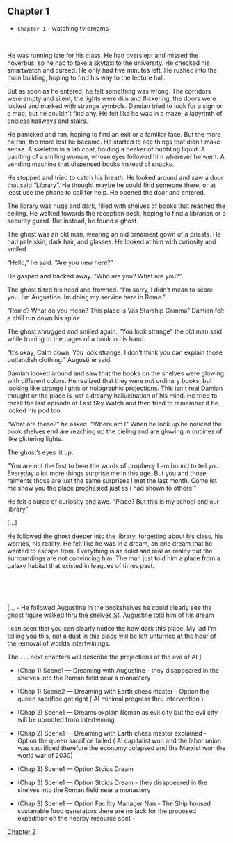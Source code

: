 
## Chapter 1


    
- `Chapter 1`  - watching tv dreams

<br>

 
He was running late for his class. He had overslept and missed the hoverbus, so he had to take a skytaxi to the university. He checked his smartwatch and cursed. He only had five minutes left. He rushed into the main building, hoping to find his way to the lecture hall.

But as soon as he entered, he felt something was wrong. The corridors were empty and silent, the lights were dim and flickering, the doors were locked and marked with strange symbols. Damian tried to look for a sign or a map, but he couldn’t find any. He felt like he was in a maze, a labyrinth of endless hallways and stairs.

He panicked and ran, hoping to find an exit or a familiar face. But the more he ran, the more lost he became. He started to see things that didn’t make sense. A skeleton in a lab coat, holding a beaker of bubbling liquid. A painting of a smiling woman, whose eyes followed him wherever he went. A vending machine that dispensed books instead of snacks.

He stopped and tried to catch his breath. He looked around and saw a door that said “Library”. He thought maybe he could find someone there, or at least use the phone to call for help. He opened the door and entered.

The library was huge and dark, filled with shelves of books that reached the ceiling. He walked towards the reception desk, hoping to find a librarian or a security guard. But instead, he found a ghost.

The ghost was an old man, wearing an old ornament gown of a priests. He had pale skin, dark hair, and glasses. He looked at him with curiosity and smiled.

“Hello,” he said. “Are you new here?”

He gasped and backed away. “Who are you? What are you?”

The ghost tilted his head and frowned. “I’m sorry, I didn’t mean to scare you. I’m Augustine. Im doing my service here in Rome.”

“Rome? What do you mean? This place is Vas Starship Gamma” Damian felt a chill run down his spine. 


The ghost shrugged and smiled again. “You look strange" the old man said while truning to the pages of a book in his hand. 

"It’s okay, Calm down. You look strange. I don't think you can explain those outlandish clothing.” Augustine said. 


Damian looked around and saw that the books on the shelves were glowing with different colors. He realized that they were not ordinary books, but looking like strange lights or holographic projections. This isn't real Damian thought or the place is just a dreamy hallucination of his mind. He tried to recall the last episode of Last Sky Watch and then tried to remember if he locked his pod too.

“What are these?” he asked. "Where am I" When he look up he noticed the book shelves end are reaching up the cieling and are glowing in outlines of like glittering lights. 

The ghost’s eyes lit up. 

"You are not the first to hear the words of prophecy I am bound to tell you. Everyday a lot more things surprise me in this age. But you and those raiments those are just the same surprises I met the last month. Come let me show you the place prophesied just as I had shown to others "

He felt a surge of curiosity and awe. “Place? But this is my school and our library” 

[...]


He followed the ghost deeper into the library, forgetting about his class, his worries, his reality. He felt like he was in a dream, an erie dream that he wanted to escape from. Everything is as solid and real as reality but the surroundings are not convincing him. The man just told him a place from a galaxy habitat that existed in leagues of times past.  

<br>
<br>
<br>

[... - He followed Augustine in the bookshelves he could clearly see the ghost figure walked thru the shelves St. Augustine told him of his dream 

I can seen that you can clearly notice the how dark this place. My lad I'm telling you this, not a dust in this place will be left unturned at the hour of the removal of worlds intertwinings.

The
. . . next chapters will describe the projections of the evil of AI
]


- (Chap 1) Scene1 &mdash; Dreaming with Augustine - they disappeared in the shelves into the Roman field near a monastery
  
- (Chap 1) Scene2 &mdash; Dreaming with Earth chess master - Option the queen sacrifice got right ( AI minimal progress thru intervention )

- (Chap 2) Scene1 &mdash; Dreams explain Roman as evil city but the evil city will be uprooted from intertwining
  
- (Chap 2) Scene1 &mdash; Dreaming with Earth chess master explained - Option the queen sacrifice failed ( AI capitalist won and the labor union was sacrificed therefore the economy colapsed and the Marxist won the world war of 2030)

- (Chap 3) Scene1 &mdash; Option Stoics Dream 

- (Chap 3) Scene1 &mdash; Option Stoics Dream - they disappeared in the shelves into the Roman field near a monastery

- (Chap 3) Scene1 &mdash; Option Facility Manager Nan - The Ship housed sustanable food generators there are no lack for the proposed expedition on the nearby resource spot - 




[Chapter 2](https://carlamissiona.github.io/ai-revolution/chapter-two) 
    
